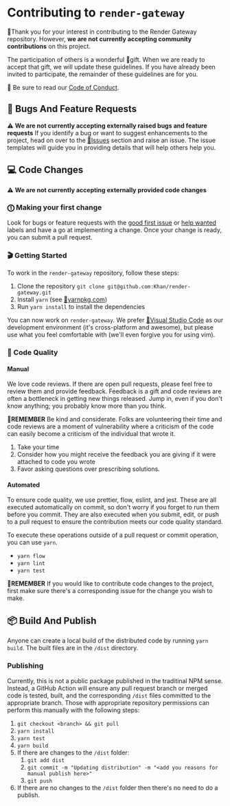 # Contributing to `render-gateway`

🙇Thank you for your interest in contributing to the Render Gateway repository. However, **we are not currently accepting community contributions** on this project.

The participation of others is a wonderful 🎁gift. When we are ready to accept that gift, we will update these guidelines.
If you have already been invited to participate, the remainder of these guidelines are for you.

📖 Be sure to read our [Code of Conduct](https://github.com/Khan/render-gateway/blob/main/CODE_OF_CONDUCT.md).

## 🛑 Bugs And Feature Requests

⚠️ **We are not currently accepting externally raised bugs and feature requests**
If you identify a bug or want to suggest enhancements to the project, head on over to the [🔗Issues](https://github.com/Khan/render-gateway/issues) section and raise an issue. The issue templates will guide you in providing details that will help others help you.

## 💻 Code Changes

⚠️ **We are not currently accepting externally provided code changes**

### ⓵ Making your first change

Look for bugs or feature requests with the [good first issue](https://github.com/Khan/render-gateway/issues?utf8=%E2%9C%93&q=is%3Aissue+is%3Aopen+label%3A%22good+first+issue%22) or [help wanted](https://github.com/Khan/render-gateway/issues?utf8=%E2%9C%93&q=is%3Aissue+is%3Aopen+label%3A%22help+wanted%22+) labels and have a go at implementing a change. Once your change is ready, you can submit a pull request.

### 🎬 Getting Started

To work in the `render-gateway` repository, follow these steps:

1. Clone the repository
   `git clone git@github.com:Khan/render-gateway.git`
2. Install `yarn` (see [🔗yarnpkg.com](https://yarnpkg.com))
3. Run `yarn install` to install the dependencies

You can now work on `render-gateway`. We prefer [🔗Visual Studio Code](https://code.visualstudio.com/) as our development environment (it's cross-platform and awesome), but please use what you feel comfortable with (we'll even forgive you for using vim).

### 🧪 Code Quality

#### Manual

We love code reviews. If there are open pull requests, please feel free to review them and provide feedback. Feedback is a gift and code reviews are often a bottleneck in getting new things released. Jump in, even if you don't know anything; you probably know more than you think.

💭**REMEMBER** Be kind and considerate. Folks are volunteering their time and code reviews are a moment of vulnerability where a criticism of the code can easily become a criticism of the individual that wrote it.

1. Take your time
2. Consider how you might receive the feedback you are giving if it were attached to code you wrote
3. Favor asking questions over prescribing solutions.

#### Automated

To ensure code quality, we use prettier, flow, eslint, and jest. These are all executed automatically on commit, so don't worry if you forget to run them before you commit. They are also executed when you submit, edit, or push to a pull request to ensure the contribution meets our code quality standard.

To execute these operations outside of a pull request or commit operation, you can use `yarn`.

- `yarn flow`
- `yarn lint`
- `yarn test`

💭**REMEMBER** If you would like to contribute code changes to the project, first make sure there's a corresponding issue for the change you wish to make.

## 📦 Build And Publish

Anyone can create a local build of the distributed code by running `yarn build`. The built files are in the `/dist` directory.

### Publishing

Currently, this is not a public package published in the traditinal NPM sense. Instead, a GitHub Action will ensure any pull request branch or merged code is tested, built, and the corresponding `/dist` files committed to the appropriate branch. Those with appropriate repository permissions can perform this manually with the following steps:

1. `git checkout <branch> && git pull`
1. `yarn install`
1. `yarn test`
1. `yarn build`
1. If there are changes to the `/dist` folder:
    1. `git add dist`
    1. `git commit -m "Updating distribution" -m "<add you reasons for manual publish here>"`
    1. `git push`
1. If there are no changes to the `/dist` folder then there's no need to do a publish.
